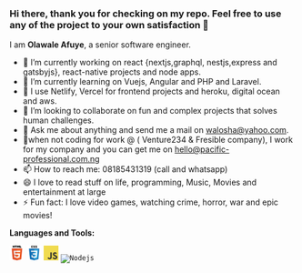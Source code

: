 ### Hi there, thank you for checking on my repo. Feel free to use any of the project to your own satisfaction 👋


I am **Olawale Afuye**, a senior software engineer.

- 🔭 I’m currently working on react {nextjs,graphql, nestjs,express and gatsbyjs}, react-native projects and node apps.
- 🔭 I’m currently learning on Vuejs, Angular and PHP and Laravel.
- 🔭 I use Netlify, Vercel for frontend projects and heroku, digital ocean and aws.
- 👯 I’m looking to collaborate on fun and complex projects that solves human challenges.
- 💬 Ask me about anything and send me a mail on walosha@yahoo.com.
- 🍍when not coding for work @ ( Venture234 & Fresible company), I work for my company and you can get me on hello@pacific-professional.com.ng
- 📫 How to reach me: 08185431319 (call and whatsapp)
- 😄 I love to read stuff on life, programming, Music, Movies and entertainment at large
- ⚡ Fun fact: I love video games, watching crime, horror, war and epic movies!

**Languages and Tools:**

<code><img alt="HTML5" width="26px" src="https://raw.githubusercontent.com/github/explore/80688e429a7d4ef2fca1e82350fe8e3517d3494d/topics/html/html.png" /></code>
<code><img alt="CSS3" width="26px" src="https://raw.githubusercontent.com/github/explore/80688e429a7d4ef2fca1e82350fe8e3517d3494d/topics/css/css.png" /></code>
<code><img alt="JavaScript" width="26px" src="https://raw.githubusercontent.com/github/explore/80688e429a7d4ef2fca1e82350fe8e3517d3494d/topics/javascript/javascript.png" /></code>
<code><img alt="Nodejs" width="26px" src="https://nodejs.org/static/images/logo.svg" /></code>

<br />
<br />
<!-- <img align="left" alt="Olawale's Github Stats" src="https://github-readme-stats.vercel.app/api?username=itzpradip&show_icons=true&hide_border=true" /> -->

[website]: https://www.waleafuye.cf/
[twitter]: https://twitter.com/afuye_dev
[facebook]: https://www.facebook.com/havater
[linkedin]: https://www.linkedin.com/in/afuye-olawale-687130b/

